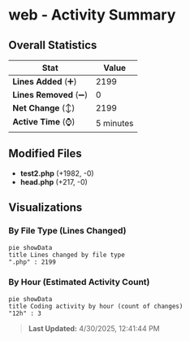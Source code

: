 # web - Activity Summary 

## Overall Statistics

| Stat                   | Value                                                             |
| ---------------------- | ----------------------------------------------------------------- |
| **Lines Added** (➕)   | 2199                                          |
| **Lines Removed** (➖) | 0                                        |
| **Net Change** (↕)    | 2199                |
| **Active Time** (⌚)   | 5 minutes |


## Modified Files
- **test2.php** (+1982, -0)
- **head.php** (+217, -0)

## Visualizations

### By File Type (Lines Changed)

```mermaid
pie showData
title Lines changed by file type
".php" : 2199
```

### By Hour (Estimated Activity Count)

```mermaid
pie showData
title Coding activity by hour (count of changes)
"12h" : 3
```


> **Last Updated:** 4/30/2025, 12:41:44 PM